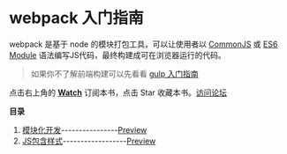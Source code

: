 webpack 入门指南
===========

webpack 是基于 node 的模块打包工具，可以让使用者以 [CommonJS](http://javascript.ruanyifeng.com/nodejs/module.html#toc0) 或 [ES6 Module](http://es6.ruanyifeng.com/#docs/module) 语法编写JS代码，最终构建成可在浏览器运行的代码。

> 如果你不了解前端构建可以先看看 [gulp 入门指南](https://github.com/nimojs/gulp-book#gulp-入门指南)

点击右上角的 **[Watch](https://github.com/nimojs/webpack-book/subscription)** 订阅本书，点击 Star 收藏本书。[访问论坛](https://github.com/nimojs/webpack-book/issues)


**目录**  
1. [模块化开发](./1-modules/)----------------[Preview](http://nimojs.github.io/webpack-book/1-modules/)
2. [JS包含样式](./2-style/)------------------[Preview](http://nimojs.github.io/webpack-book/2-style/)
